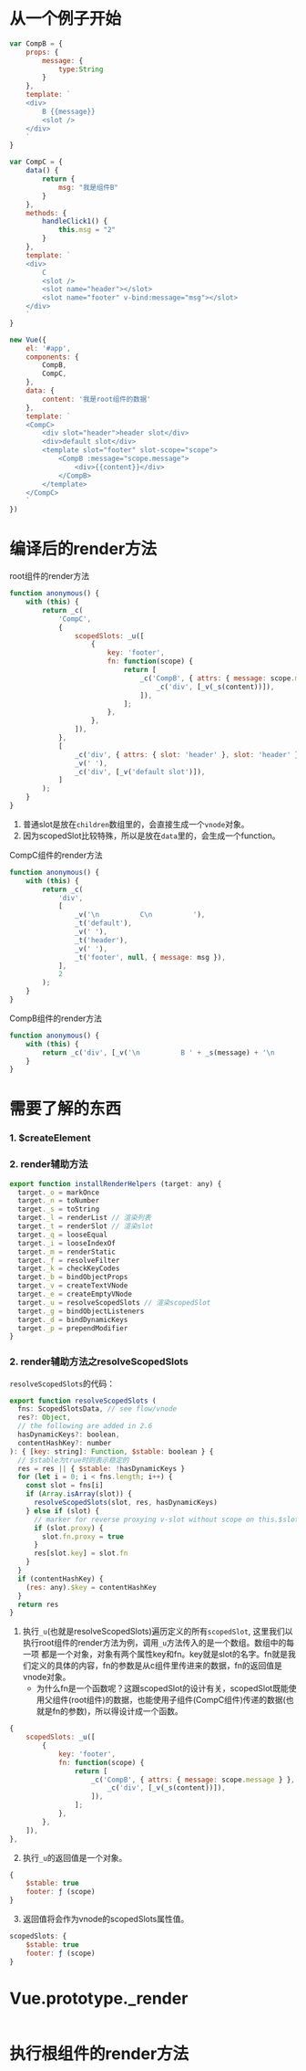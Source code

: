 # 从一个例子开始
```js
var CompB = {
    props: {
        message: {
            type:String
        }
    },
    template: `
    <div>
        B {{message}}
        <slot />
    </div>
    `
}

var CompC = {
    data() {
        return {
            msg: "我是组件B"
        }
    },
    methods: {
        handleClick1() {
            this.msg = "2"
        }
    },
    template: `
    <div>
        C
        <slot />
        <slot name="header"></slot>
        <slot name="footer" v-bind:message="msg"></slot>
    </div>
    `
}

new Vue({
    el: '#app',
    components: {
        CompB,
        CompC,
    },
    data: {
        content: '我是root组件的数据'
    },
    template: `
    <CompC>
        <div slot="header">header slot</div>
        <div>default slot</div>
        <template slot="footer" slot-scope="scope">
            <CompB :message="scope.message">
                <div>{{content}}</div>
            </CompB>
        </template>
    </CompC>
    `
})
```

# 编译后的render方法
root组件的render方法
```js
function anonymous() {
    with (this) {
        return _c(
            'CompC',
            {
                scopedSlots: _u([
                    {
                        key: 'footer',
                        fn: function(scope) {
                            return [
                                _c('CompB', { attrs: { message: scope.message } }, [
                                    _c('div', [_v(_s(content))]),
                                ]),
                            ];
                        },
                    },
                ]),
            },
            [
                _c('div', { attrs: { slot: 'header' }, slot: 'header' }, [_v('header slot')]),
                _v(' '),
                _c('div', [_v('default slot')]),
            ]
        );
    }
}

```
1. 普通slot是放在`children`数组里的，会直接生成一个`vnode`对象。
2. 因为scopedSlot比较特殊，所以是放在`data`里的，会生成一个function。

CompC组件的render方法
```js
function anonymous() {
    with (this) {
        return _c(
            'div',
            [
                _v('\n          C\n          '),
                _t('default'),
                _v(' '),
                _t('header'),
                _v(' '),
                _t('footer', null, { message: msg }),
            ],
            2
        );
    }
}
```
CompB组件的render方法
```js
function anonymous() {
    with (this) {
        return _c('div', [_v('\n          B ' + _s(message) + '\n          '), _t('default')], 2);
    }
}
```

# 需要了解的东西
### 1. $createElement
### 2. render辅助方法
```js
export function installRenderHelpers (target: any) {
  target._o = markOnce
  target._n = toNumber
  target._s = toString
  target._l = renderList // 渲染列表
  target._t = renderSlot // 渲染slot
  target._q = looseEqual
  target._i = looseIndexOf
  target._m = renderStatic
  target._f = resolveFilter
  target._k = checkKeyCodes
  target._b = bindObjectProps
  target._v = createTextVNode
  target._e = createEmptyVNode
  target._u = resolveScopedSlots // 渲染scopedSlot
  target._g = bindObjectListeners
  target._d = bindDynamicKeys
  target._p = prependModifier
}
```
### 2. render辅助方法之resolveScopedSlots
`resolveScopedSlots`的代码：
```js
export function resolveScopedSlots (
  fns: ScopedSlotsData, // see flow/vnode
  res?: Object,
  // the following are added in 2.6
  hasDynamicKeys?: boolean,
  contentHashKey?: number
): { [key: string]: Function, $stable: boolean } {
  // $stable为true时则表示稳定的
  res = res || { $stable: !hasDynamicKeys }
  for (let i = 0; i < fns.length; i++) {
    const slot = fns[i]
    if (Array.isArray(slot)) {
      resolveScopedSlots(slot, res, hasDynamicKeys)
    } else if (slot) {
      // marker for reverse proxying v-slot without scope on this.$slots
      if (slot.proxy) {
        slot.fn.proxy = true
      }
      res[slot.key] = slot.fn
    }
  }
  if (contentHashKey) {
    (res: any).$key = contentHashKey
  }
  return res
}
```

1. 执行`_u`(也就是resolveScopedSlots)遍历定义的所有`scopedSlot`, 这里我们以执行root组件的render方法为例，调用`_u`方法传入的是一个数组。数组中的每一项
    都是一个对象，对象有两个属性key和fn。key就是slot的名字。fn就是我们定义的具体的内容，fn的参数是从c组件里传进来的数据，fn的返回值是vnode对象。
    - 为什么fn是一个函数呢？这跟scopedSlot的设计有关，scopedSlot既能使用父组件(root组件)的数据，也能使用子组件(CompC组件)传递的数据(也就是fn的参数)，所以得设计成一个函数。
```js
{
    scopedSlots: _u([
        {
            key: 'footer',
            fn: function(scope) {
                return [
                    _c('CompB', { attrs: { message: scope.message } }, [
                        _c('div', [_v(_s(content))]),
                    ]),
                ];
            },
        },
    ]),
},
```

2. 执行`_u`的返回值是一个对象。
```js
{
    $stable: true
    footer: ƒ (scope)
}
```

3. 返回值将会作为vnode的scopedSlots属性值。
```js
scopedSlots: {
    $stable: true
    footer: ƒ (scope)
}
```

# Vue.prototype._render
```js
```

# 执行根组件的render方法